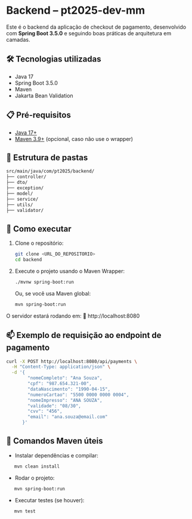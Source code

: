# Backend – pt2025-dev-mm

Este é o backend da aplicação de checkout de pagamento, desenvolvido com **Spring Boot 3.5.0** e seguindo boas práticas de arquitetura em camadas.

## 🛠️ Tecnologias utilizadas

- Java 17
- Spring Boot 3.5.0
- Maven
- Jakarta Bean Validation

## 📋 Pré-requisitos

- [Java 17+](https://adoptium.net/pt/temurin/releases/?version=17)
- [Maven 3.9+](https://maven.apache.org/download.cgi) (opcional, caso não use o wrapper)

## 📂 Estrutura de pastas

```bash
src/main/java/com/pt2025/backend/
├── controller/
├── dto/
├── exception/
├── model/
├── service/
├── utils/
├── validator/
```

## 🚀 Como executar

1. Clone o repositório:

   ```sh
   git clone <URL_DO_REPOSITORIO>
   cd backend
   ```

2. Execute o projeto usando o Maven Wrapper:
   ```sh
   ./mvnw spring-boot:run
   ```
   Ou, se você usa Maven global:
   ```sh
   mvn spring-boot:run
   ```

O servidor estará rodando em: 📍 http://localhost:8080

## 📫 Exemplo de requisição ao endpoint de pagamento

```sh
curl -X POST http://localhost:8080/api/payments \
  -H "Content-Type: application/json" \
  -d '{
        "nomeCompleto": "Ana Souza",
        "cpf": "987.654.321-00",
        "dataNascimento": "1990-04-15",
        "numeroCartao": "5500 0000 0000 0004",
        "nomeImpresso": "ANA SOUZA",
        "validade": "08/30",
        "cvv": "456",
        "email": "ana.souza@email.com"
      }'
```

## 🧰 Comandos Maven úteis

- Instalar dependências e compilar:

```sh
   mvn clean install
```

- Rodar o projeto:

```sh
   mvn spring-boot:run
```

- Executar testes (se houver):

```sh
   mvn test
```

